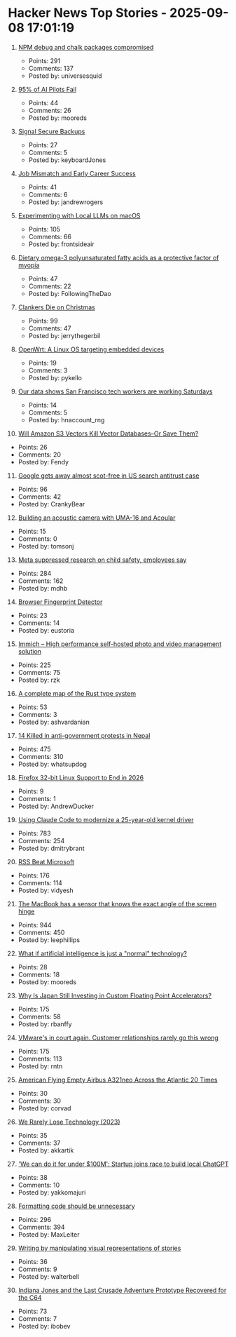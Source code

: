 # Hacker News Top Stories - 2025-09-08 17:01:19

1. [NPM debug and chalk packages compromised](https://www.aikido.dev/blog/npm-debug-and-chalk-packages-compromised)
   - Points: 291
   - Comments: 137
   - Posted by: universesquid

2. [95% of AI Pilots Fail](https://www.selector.ai/blog/95-of-ai-pilots-fail-heres-how-to-be-the-5/)
   - Points: 44
   - Comments: 26
   - Posted by: mooreds

3. [Signal Secure Backups](https://signal.org/blog/introducing-secure-backups/)
   - Points: 27
   - Comments: 5
   - Posted by: keyboardJones

4. [Job Mismatch and Early Career Success](https://www.nber.org/papers/w34215)
   - Points: 41
   - Comments: 6
   - Posted by: jandrewrogers

5. [Experimenting with Local LLMs on macOS](https://blog.6nok.org/experimenting-with-local-llms-on-macos/)
   - Points: 105
   - Comments: 66
   - Posted by: frontsideair

6. [Dietary omega-3 polyunsaturated fatty acids as a protective factor of myopia](https://bjo.bmj.com/content/early/2025/08/17/bjo-2024-326872)
   - Points: 47
   - Comments: 22
   - Posted by: FollowingTheDao

7. [Clankers Die on Christmas](https://remyhax.xyz/posts/clankers-die-on-christmas/)
   - Points: 99
   - Comments: 47
   - Posted by: jerrythegerbil

8. [OpenWrt: A Linux OS targeting embedded devices](https://openwrt.org/)
   - Points: 19
   - Comments: 3
   - Posted by: pykello

9. [Our data shows San Francisco tech workers are working Saturdays](https://ramp.com/velocity/san-francisco-tech-workers-996-schedule)
   - Points: 14
   - Comments: 5
   - Posted by: hnaccount_rng

10. [Will Amazon S3 Vectors Kill Vector Databases–Or Save Them?](https://zilliz.com/blog/will-amazon-s3-vectors-kill-vector-databases-or-save-them)
   - Points: 26
   - Comments: 20
   - Posted by: Fendy

11. [Google gets away almost scot-free in US search antitrust case](https://www.computerworld.com/article/4052428/google-gets-away-almost-scot-free-in-us-search-antitrust-case.html)
   - Points: 96
   - Comments: 42
   - Posted by: CrankyBear

12. [Building an acoustic camera with UMA-16 and Acoular](https://www.minidsp.com/applications/usb-mic-array/acoustic-camera-uma16)
   - Points: 15
   - Comments: 0
   - Posted by: tomsonj

13. [Meta suppressed research on child safety, employees say](https://www.washingtonpost.com/investigations/2025/09/08/meta-research-child-safety-virtual-reality/)
   - Points: 284
   - Comments: 162
   - Posted by: mdhb

14. [Browser Fingerprint Detector](https://fingerprint.goldenowl.ai/)
   - Points: 23
   - Comments: 14
   - Posted by: eustoria

15. [Immich – High performance self-hosted photo and video management solution](https://github.com/immich-app/immich)
   - Points: 225
   - Comments: 75
   - Posted by: rzk

16. [A complete map of the Rust type system](https://rustcurious.com/elements/)
   - Points: 53
   - Comments: 3
   - Posted by: ashvardanian

17. [14 Killed in anti-government protests in Nepal](https://www.tribuneindia.com/news/world/massive-protests-in-nepal-over-social-media-ban/)
   - Points: 475
   - Comments: 310
   - Posted by: whatsupdog

18. [Firefox 32-bit Linux Support to End in 2026](https://blog.mozilla.org/futurereleases/2025/09/05/firefox-32-bit-linux-support-to-end-in-2026/)
   - Points: 9
   - Comments: 1
   - Posted by: AndrewDucker

19. [Using Claude Code to modernize a 25-year-old kernel driver](https://dmitrybrant.com/2025/09/07/using-claude-code-to-modernize-a-25-year-old-kernel-driver)
   - Points: 783
   - Comments: 254
   - Posted by: dmitrybrant

20. [RSS Beat Microsoft](https://buttondown.com/blog/rss-vs-ice)
   - Points: 176
   - Comments: 114
   - Posted by: vidyesh

21. [The MacBook has a sensor that knows the exact angle of the screen hinge](https://twitter.com/samhenrigold/status/1964428927159382261)
   - Points: 944
   - Comments: 450
   - Posted by: leephillips

22. [What if artificial intelligence is just a "normal" technology?](https://www.economist.com/finance-and-economics/2025/09/04/what-if-artificial-intelligence-is-just-a-normal-technology)
   - Points: 28
   - Comments: 18
   - Posted by: mooreds

23. [Why Is Japan Still Investing in Custom Floating Point Accelerators?](https://www.nextplatform.com/2025/09/04/why-is-japan-still-investing-in-custom-floating-point-accelerators/)
   - Points: 175
   - Comments: 58
   - Posted by: rbanffy

24. [VMware's in court again. Customer relationships rarely go this wrong](https://www.theregister.com/2025/09/08/vmware_in_court_opinion/)
   - Points: 175
   - Comments: 113
   - Posted by: rntn

25. [American Flying Empty Airbus A321neo Across the Atlantic 20 Times](https://onemileatatime.com/news/american-flying-empty-airbus-a321neo-across-atlantic/)
   - Points: 30
   - Comments: 30
   - Posted by: corvad

26. [We Rarely Lose Technology (2023)](https://www.hopefulmons.com/p/we-rarely-lose-technology)
   - Points: 35
   - Comments: 37
   - Posted by: akkartik

27. ['We can do it for under $100M': Startup joins race to build local ChatGPT](https://www.afr.com/technology/we-can-do-it-for-under-100m-start-up-joins-race-to-build-local-chatgpt-20250908-p5mt5o)
   - Points: 38
   - Comments: 10
   - Posted by: yakkomajuri

28. [Formatting code should be unnecessary](https://maxleiter.com/blog/formatting)
   - Points: 296
   - Comments: 394
   - Posted by: MaxLeiter

29. [Writing by manipulating visual representations of stories](https://github.com/m-damien/VisualStoryWriting)
   - Points: 36
   - Comments: 9
   - Posted by: walterbell

30. [Indiana Jones and the Last Crusade Adventure Prototype Recovered for the C64](https://www.gamesthatwerent.com/2025/09/indiana-jones-and-the-last-crusade-adventure-prototype-recovered-for-the-commodore-64/)
   - Points: 73
   - Comments: 7
   - Posted by: ibobev

